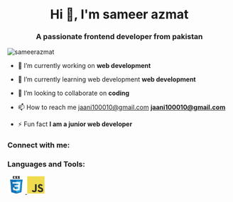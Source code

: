 <h1 align="center">Hi 👋, I'm sameer azmat</h1>
<h3 align="center">A passionate frontend developer from pakistan</h3>

<p align="left"> <img src="https://komarev.com/ghpvc/?username=sameerazmat&label=Profile%20views&color=0e75b6&style=flat" alt="sameerazmat" /> </p>

- 🔭 I’m currently working on **web development**

- 🌱 I’m currently learning web development **web development**

- 👯 I’m looking to collaborate on **coding**

- 📫 How to reach me jaani100010@gmail.com **jaani100010@gmail.com**

- ⚡ Fun fact **I am a junior web developer**

<h3 align="left">Connect with me:</h3>
<p align="left">
</p>

<h3 align="left">Languages and Tools:</h3>
<p align="left"> <a href="https://www.w3schools.com/css/" target="_blank" rel="noreferrer"> <img src="https://raw.githubusercontent.com/devicons/devicon/master/icons/css3/css3-original-wordmark.svg" alt="css3" width="40" height="40"/> </a> <a href="https://developer.mozilla.org/en-US/docs/Web/JavaScript" target="_blank" rel="noreferrer"> <img src="https://raw.githubusercontent.com/devicons/devicon/master/icons/javascript/javascript-original.svg" alt="javascript" width="40" height="40"/> </a> </p>
